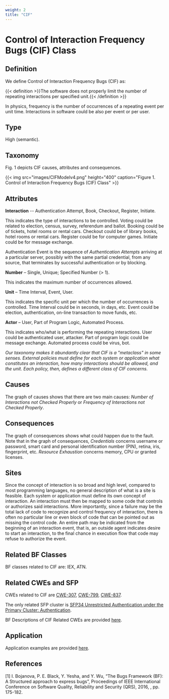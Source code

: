 ```yaml
---
weight: 2
title: "CIF"
---
```

# Control of Interaction Frequency Bugs (CIF) Class

## Definition

We define Control of Interaction Frequency Bugs (CIF) as:

{{< definition >}}The software does not properly limit the number of repeating interactions per specified unit.{{< /definition >}}

In physics, frequency is the number of occurrences of a repeating event per unit time. Interactions in software could be also per event or per user.

## Type

High (semantic).

## Taxonomy

Fig. 1 depicts CIF causes, attributes and consequences.

{{< img src="images/CIFModelv4.png" height="400" caption="Figure 1. Control of Interaction Frequency Bugs (CIF) Class" >}}

## Attributes

**Interaction** \-\- Authentication Attempt, Book, Checkout, Register, Initiate.

This indicates the type of interactions to be controlled. Voting could be related to election, census, survey, referendum and ballot. Booking could be of tickets, hotel rooms or rental cars. Checkout could be of library books, hotel rooms or rental cars. Register could be for computer games. Initiate could be for message exchange.

Authentication Event is the sequence of _Authentication Attempts_ arriving at a particular server, possibly with the same partial credential, from any source, that terminates by successful authentication or by blocking.

**Number** – Single, Unique; Specified Number (> 1).

This indicates the maximum number of occurrences allowed.

**Unit** – Time Interval, Event, User.

This indicates the specific unit per which the number of occurrences is controlled. Time Interval could be in seconds, in days, etc. Event could be election, authentication, on-line transaction to move funds, etc.

**Actor** – User, Part of Program Logic, Automated Process.

This indicates who/what is performing the repeating interactions. User could be authenticated user, attacker. Part of program logic could be message exchange. Automated process could be virus, bot.

_Our taxonomy makes it abundantly clear that CIF is a "metaclass" in some senses. External policies must define for each system or application what constitutes an interaction, how many interactions should be allowed, and the unit. Each policy, then, defines a different class of CIF concerns._

## Causes

The graph of causes shows that there are two main causes: _Number of Interactions not Checked Properly_ or _Frequency of Interactions not Checked Properly_.

## Consequences

The graph of consequences shows what could happen due to the fault. Note that in the graph of consequences, _Credentials_ concerns username or password, smart card and personal identification number (PIN), retina, iris, fingerprint, etc. _Resource Exhaustion_ concerns memory, CPU or granted licenses.

## Sites

Since the concept of interaction is so broad and high level, compared to most programming languages, no general description of what is a site is feasible. Each system or application must define its own concept of interaction. An interaction must then be mapped to some code that controls or authorizes said interactions. More importantly, since a failure may be the total lack of code to recognize and control frequency of interaction, there is often no particular line or even block of code that can be pointed out as missing the control code. An entire path may be indicated from the beginning of an interaction event, that is, an outside agent indicates desire to start an interaction, to the final chance in execution flow that code may refuse to authorize the event.

## Related BF Classes

BF classes related to CIF are: IEX, ATN.

## Related CWEs and SFP

CWEs related to CIF are [CWE-307](https://cwe.mitre.org/data/definitions/307.html), [CWE-799](https://cwe.mitre.org/data/definitions/799.html), [CWE-837](https://cwe.mitre.org/data/definitions/837.html).

The only related SFP cluster is [SFP34 Unrestricted Authentication under the Primary Cluster: Authentication](https://apps.dtic.mil/docs/citations/ADB381215).

BF Descriptions of CIF Related CWEs are provided [here](https://docs.google.com/document/d/1MPE8TJC0u5mWzX1WQtf3FJII1D_eSAKyf5ndJFLJbQM/edit).

## Application

Application examples are provided [here](/Info/Old/Examples/CIF.md).

## References

\[1\] I. Bojanova, P. E. Black, Y. Yesha, and Y. Wu, “The Bugs Framework (BF): A Structured approach to express bugs”, Proceedings of IEEE International Conference on Software Quality, Reliability and Security (QRS), 2016, , pp. 175-182.
